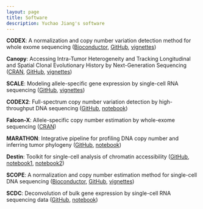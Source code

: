 ```yaml
---
layout: page
title: Software
description: Yuchao Jiang's software
---
```




**CODEX**: A normalization and copy number variation detection method for whole exome sequencing ([Bioconductor](http://www.bioconductor.org/packages/release/bioc/html/CODEX.html), [GitHub](https://github.com/yuchaojiang/CODEX), [vignettes](http://www.bioconductor.org/packages/release/bioc/vignettes/CODEX/inst/doc/CODEX_vignettes.pdf))

**Canopy**: Accessing Intra-Tumor Heterogeneity and Tracking Longitudinal and Spatial Clonal Evolutionary History by Next-Generation Sequencing ([CRAN](https://cran.r-project.org/web/packages/Canopy/index.html), [GitHub](https://github.com/yuchaojiang/Canopy), [vignettes](https://cran.rstudio.com/web/packages/Canopy/vignettes/Canopy_vignettes.pdf))

**SCALE**: Modeling allele-specific gene expression by single-cell RNA sequencing ([GitHub](https://github.com/yuchaojiang/SCALE), [vignettes](https://github.com/yuchaojiang/SCALE/blob/master/demo/SCALE_vignettes.pdf))

**CODEX2**: Full-spectrum copy number variation detection by high-throughput DNA sequencing ([GitHub](https://github.com/yuchaojiang/CODEX2), [notebook](http://htmlpreview.github.io/?https://github.com/yuchaojiang/CODEX2/blob/master/demo/CODEX2.html))

**Falcon-X**: Allele-specific copy number estimation by whole-exome sequencing ([CRAN](https://CRAN.R-project.org/package=falconx))

**MARATHON**: Integrative pipeline for profiling DNA copy number and inferring tumor phylogeny ([GitHub](https://github.com/yuchaojiang/MARATHON), [notebook](https://rawgit.com/yuchaojiang/MARATHON/master/notebook/MARATHON.html))

**Destin**: Toolkit for single-cell analysis of chromatin accessibility ([GitHub](https://github.com/urrutiag/destin), [notebook1](https://rawgit.com/urrutiag/destin/master/package/vignettes/destinBuenrostroMouse.html), [notebook2](https://rawgit.com/urrutiag/destin/master/package/vignettes/destinPreisslP56.html))

**SCOPE**: A normalization and copy number estimation method for single-cell DNA
sequencing ([Bioconductor](https://bioconductor.org/packages/SCOPE/), [GitHub](https://github.com/rujinwang/SCOPE), [vignettes](http://bioconductor.org/packages/devel/bioc/vignettes/SCOPE/inst/doc/SCOPE_vignette.html))

**SCDC**: Deconvolution of bulk gene expression by single-cell RNA sequencing data ([GitHub](https://meichendong.github.io/SCDC), [notebook](https://meichendong.github.io/SCDC/articles/SCDC.html))
